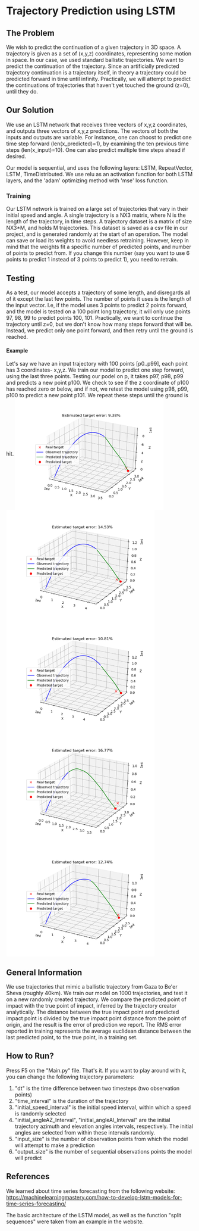 # Trajectory Prediction using LSTM

## The Problem
We wish to predict the continuation of a given trajectory in 3D space. A trajectory is given as a set of (x,y,z) coordinates, representing some motion in space. In our case, we used standard ballistic trajectories.
We want to predict the continuation of the trajectory. Since an artificially predicted trajectory continuation is a trajectory itself, in theory a trajectory could be predicted forward in time until infinity. Practically, we will attempt to predict the continuations of trajectories that haven't yet touched the ground (z=0), until they do. 

## Our Solution
We use an LSTM network that receives three vectors of x,y,z coordinates, and outputs three vectors of x,y,z predictions. The vectors of both the inputs and outputs are variable. For instance, one can choost to predict one time step forward (len(x_predicted)=1), by examining the ten previous time steps (len(x_input)=10). One can also predict multiple time steps ahead if desired.

Our model is sequential, and uses the following layers: LSTM, RepeatVector, LSTM, TimeDistributed. We use relu as an activation function for both LSTM layers, and the 'adam' optimizing method with 'mse' loss function.

### Training
Our LSTM network is trained on a large set of trajectories that vary in their initial speed and angle. A single trajectory is a NX3 matrix, where N is the length of the trajectory, in time steps. A trajectory dataset is a matrix of size NX3*M, and holds M trajectories. This dataset is saved as a csv file in our project, and is generated randomly at the start of an operation.
The model can save or load its weights to avoid needless retraining. However, keep in mind that the weights fit a specific number of predicted points, and number of points to predict from. If you change this number (say you want to use 6 points to predict 1 instead of 3 points to predict 1), you need to retrain.

## Testing
As a test, our model accepts a trajectory of some length, and disregards all of it except the last few points. The number of points it uses is the length of the input vector. I.e, if the model uses 3 points to predict 2 points forward, and the model is tested on a 100 point long trajectory, it will only use points 97, 98, 99 to predict points 100, 101.
Practically, we want to continue the trajectory until z=0, but we don't know how many steps forward that will be. Instead, we predict only one point forward, and then retry until the ground is reached.

#### Example
Let's say we have an input trajectory with 100 points [p0..p99], each point has 3 coordinates- x,y,z. We train our model to predict one step forward, using the last three points. Testing our podel on p, it takes p97, p98, p99 and predicts a new point p100. We check to see if the z coordinate of p100 has reached zero or below, and if not, we retest the model using p98, p99, p100 to predict a new point p101. We repeat these steps until the ground is hit.
<img src="plot_1.png" align="center" width=400>
<img src="plot_2.png" align="center" width=400>
<img src="plot_3.png" align="center" width=400>
<img src="plot_4.png" align="center" width=400>
<img src="plot_5.png" align="center" width=400>

## General Information
We use trajectories that mimic a ballistic trajectory from Gaza to Be'er Sheva (roughly 40km). We train our model on 1000 trajectories, and test it on a new randomly created trajectory. We compare the predicted point of impact with the true point of impact, inferred by the trajectory creator analytically. The distance between the true impact point and predicted impact point is divided by the true impact point distance from the point of origin, and the result is the error of prediction we report.
The RMS error reported in training represents the average euclidean distance between the last predicted point, to the true point, in a training set.

## How to Run?
Press F5 on the "Main.py" file. That's it.
If you want to play around with it, you can change the following trajectory parameters:
1. "dt" is the time difference between two timesteps (two observation points)
2. "time_interval" is the duration of the trajectory
3. "initial_speed_interval" is the initial speed interval, within which a speed is randomly selected
4. "initial_angleAZ_Interval", "initial_angleAl_Interval" are the initial trajectory azimuth and elevation angles intervals, respectively. The initial angles are selected from within these intervals randomly.
5. "input_size" is the number of observation points from which the model will attempt to make a prediction
6. "output_size" is the number of sequential observations points the model will predict

## References
We learned about time series forecasting from the following website:
https://machinelearningmastery.com/how-to-develop-lstm-models-for-time-series-forecasting/

The basic architecture of the LSTM model, as well as the function "split sequences" were taken from an example in the website.